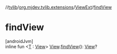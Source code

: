 //[tvlib](../../../index.md)/[org.mjdev.tvlib.extensions](../index.md)/[ViewExt](index.md)/[findView](find-view.md)

# findView

[androidJvm]\
inline fun &lt;[T](find-view.md) : [View](https://developer.android.com/reference/kotlin/android/view/View.html)&gt; [View](https://developer.android.com/reference/kotlin/android/view/View.html).[findView](find-view.md)(): [View](https://developer.android.com/reference/kotlin/android/view/View.html)?
